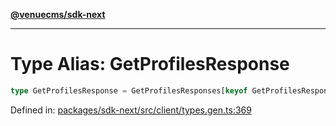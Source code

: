 [**@venuecms/sdk-next**](../Index.md)

***

# Type Alias: GetProfilesResponse

```ts
type GetProfilesResponse = GetProfilesResponses[keyof GetProfilesResponses];
```

Defined in: [packages/sdk-next/src/client/types.gen.ts:369](https://github.com/venuecms/sdk/blob/827e1eaa472dae7093291e9dcf3855760c75d0d4/packages/sdk-next/src/client/types.gen.ts#L369)
